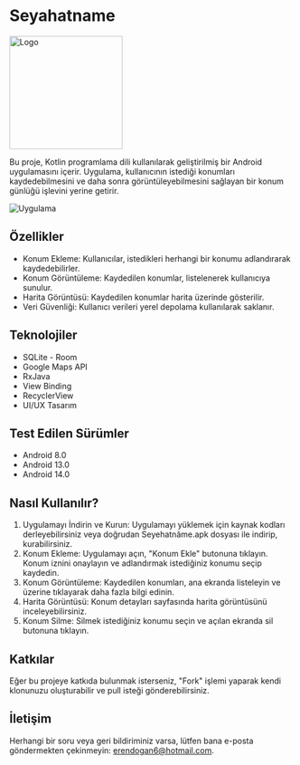 # Seyahatname

<img src="https://i.hizliresim.com/77dg1v7.png" alt="Logo" width="200" height="200">

Bu proje, Kotlin programlama dili kullanılarak geliştirilmiş bir Android uygulamasını içerir. Uygulama, kullanıcının istediği konumları kaydedebilmesini ve daha sonra görüntüleyebilmesini sağlayan bir konum günlüğü işlevini yerine getirir.

![Uygulama](https://media.giphy.com/media/v1.Y2lkPTc5MGI3NjExeXZ6MXkwMnZwMHp2N2l5aTVlMWNranA4MG90cm1yd3RyZmU3bWcxMSZlcD12MV9pbnRlcm5hbF9naWZfYnlfaWQmY3Q9Zw/qw4W2BuofYkLnMqVaT/giphy.gif)



## Özellikler

- Konum Ekleme: Kullanıcılar, istedikleri herhangi bir konumu adlandırarak kaydedebilirler.
- Konum Görüntüleme: Kaydedilen konumlar, listelenerek kullanıcıya sunulur.
- Harita Görüntüsü: Kaydedilen konumlar harita üzerinde gösterilir.
- Veri Güvenliği: Kullanıcı verileri yerel depolama kullanılarak saklanır.

## Teknolojiler
- SQLite - Room
- Google Maps API
- RxJava
- View Binding
- RecyclerView
- UI/UX Tasarım

## Test Edilen Sürümler
- Android 8.0
- Android 13.0
- Android 14.0

## Nasıl Kullanılır?

1. Uygulamayı İndirin ve Kurun: Uygulamayı yüklemek için kaynak kodları derleyebilirsiniz veya doğrudan Seyehatnâme.apk dosyası ile indirip, kurabilirsiniz.
2. Konum Ekleme: Uygulamayı açın, "Konum Ekle" butonuna tıklayın. Konum iznini onaylayın ve adlandırmak istediğiniz konumu seçip kaydedin.
3. Konum Görüntüleme: Kaydedilen konumları, ana ekranda listeleyin ve üzerine tıklayarak daha fazla bilgi edinin.
4. Harita Görüntüsü: Konum detayları sayfasında harita görüntüsünü inceleyebilirsiniz.
5. Konum Silme: Silmek istediğiniz konumu seçin ve açılan ekranda sil butonuna tıklayın.

## Katkılar

Eğer bu projeye katkıda bulunmak isterseniz, "Fork" işlemi yaparak kendi klonunuzu oluşturabilir ve pull isteği gönderebilirsiniz.

## İletişim

Herhangi bir soru veya geri bildiriminiz varsa, lütfen bana e-posta göndermekten çekinmeyin: [erendogan6@hotmail.com](mailto:erendogan6@hotmail.com).
